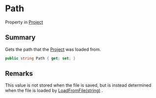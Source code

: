 # Path

Property in [Project](./)

## Summary

Gets the path that the [Project](./) was loaded from.

```csharp
public string Path { get; set; }
```

## Remarks

This value is not stored when the file is saved, but is instead determined when the file is loaded by [LoadFromFile(string)](yarn.compiler.project.loadfromfile.md) .

